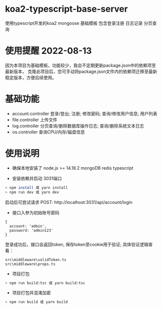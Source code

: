 # koa2-typescript-base-server
使用typescript开发的koa2 mongoose 基础模板 包含登录注册 日志记录 分页查询

# 使用提醒 2022-08-13
  因为本项目为基础模板，功能较少，我会不定期更新package.json中的依赖项至最新版本，
  克隆此项目后，您可手动将package.json文件内的依赖项迁移至最新稳定版本，方便后续使用。

# 基础功能
- account.controller
  登录/登出;
  注册;
  修改密码;
  查询/修改用户信息;
  用户列表
- file.controller
  上传文件
- log.controller
  分页查询/删除数据库操作日志; 查询/删除系统文本日志
- os.controller
  查询CPU/内存/磁盘信息

# 使用说明
- 确保本地安装了 
  node.js >= 14.18.2
  mongoDB
  redis
  typescript

- 安装依赖并启动 3031端口
```bash
> npm install 或 yarn install
> npm run dev 或 yarn dev
```
启动后可尝试请求 POST: http://localhost:3031/api/account/login
- 接口入参为初始账号密码
```
{
  account: 'admin', 
  password: 'admin123'
}
```
登录成功后，接口会返回token, 保存token至cookie用于验证; 
具体验证逻辑查看：
```
src\middleware\validToken.ts
src\middleware\props.ts 
```

- 项目打包
```bash
> npm run build:tsc 或 yarn build:tsc
```
- 项目打包并混淆加密
```bash
> npm run build 或 yarn build
```
